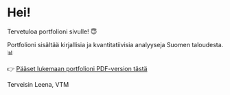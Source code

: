 # Hei!

Tervetuloa portfolioni sivulle! 😇

Portfolioni sisältää kirjallisia ja kvantitatiivisia analyyseja Suomen taloudesta. 📊

👉 [Pääset lukemaan portfolioni PDF-version tästä](./Portfolio_Leena.pdf)

Terveisin Leena, VTM

